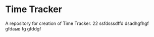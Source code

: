 # Time Tracker
A repository for creation of Time Tracker.
22
ssfdsssdffd
dsadhgfhgf
gfdаыв
fg
gfddgf
